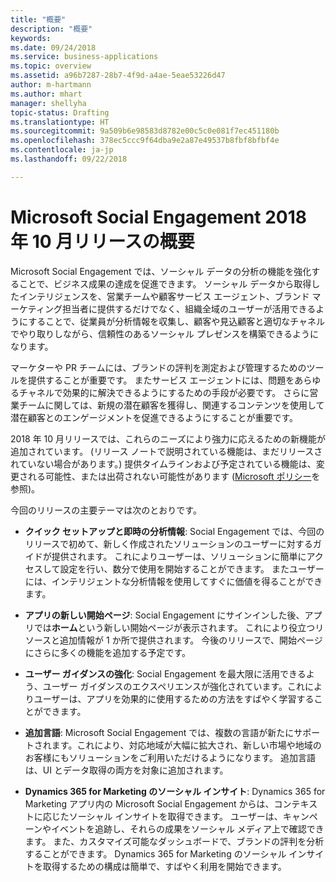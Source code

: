 ```yaml
---
title: "概要"
description: "概要"
keywords: 
ms.date: 09/24/2018
ms.service: business-applications
ms.topic: overview
ms.assetid: a96b7287-28b7-4f9d-a4ae-5eae53226d47
author: m-hartmann
ms.author: mhart
manager: shellyha
topic-status: Drafting
ms.translationtype: HT
ms.sourcegitcommit: 9a509b6e98583d8782e00c5c0e081f7ec451180b
ms.openlocfilehash: 378ec5ccc9f64dba9e2a87e49537b8fbf8bfbf4e
ms.contentlocale: ja-jp
ms.lasthandoff: 09/22/2018

---
```


#  <a name="overview-of-microsoft-social-engagement-october-18-release"></a>Microsoft Social Engagement 2018 年 10 月リリースの概要


Microsoft Social Engagement では、ソーシャル データの分析の機能を強化することで、ビジネス成果の達成を促進できます。 ソーシャル データから取得したインテリジェンスを、営業チームや顧客サービス エージェント、ブランド マーケティング担当者に提供するだけでなく、組織全域のユーザーが活用できるようにすることで、従業員が分析情報を収集し、顧客や見込顧客と適切なチャネルでやり取りしながら、信頼性のあるソーシャル プレゼンスを構築できるようになります。

マーケターや PR チームには、ブランドの評判を測定および管理するためのツールを提供することが重要です。 またサービス エージェントには、問題をあらゆるチャネルで効果的に解決できるようにするための手段が必要です。 さらに営業チームに関しては、新規の潜在顧客を獲得し、関連するコンテンツを使用して潜在顧客とのエンゲージメントを促進できるようにすることが重要です。 

2018 年 10 月リリースでは、これらのニーズにより強力に応えるための新機能が追加されています。 (リリース ノートで説明されている機能は、まだリリースされていない場合があります。) 提供タイムラインおよび予定されている機能は、変更される可能性、または出荷されない可能性があります ([Microsoft ポリシー](https://go.microsoft.com/fwlink/p/?linkid=2007332)を参照)。

今回のリリースの主要テーマは次のとおりです。

- **クイック セットアップと即時の分析情報**: Social Engagement では、今回のリリースで初めて、新しく作成されたソリューションのユーザーに対するガイドが提供されます。 これによりユーザーは、ソリューションに簡単にアクセスして設定を行い、数分で使用を開始することができます。 またユーザーには、インテリジェントな分析情報を使用してすぐに価値を得ることができます。

- **アプリの新しい開始ページ**: Social Engagement にサインインした後、アプリでは**ホーム**という新しい開始ページが表示されます。 これにより役立つリソースと追加情報が 1 か所で提供されます。 今後のリリースで、開始ページにさらに多くの機能を追加する予定です。

- **ユーザー ガイダンスの強化**: Social Engagement を最大限に活用できるよう、ユーザー ガイダンスのエクスペリエンスが強化されています。これによりユーザーは、アプリを効果的に使用するための方法をすばやく学習することができます。

- **追加言語**: Microsoft Social Engagement では、複数の言語が新たにサポートされます。これにより、対応地域が大幅に拡大され、新しい市場や地域のお客様にもソリューションをご利用いただけるようになります。 追加言語は、UI とデータ取得の両方を対象に追加されます。

- **Dynamics 365 for Marketing のソーシャル インサイト**: Dynamics 365 for Marketing アプリ内の Microsoft Social Engagement からは、コンテキストに応じたソーシャル インサイトを取得できます。 ユーザーは、キャンペーンやイベントを追跡し、それらの成果をソーシャル メディア上で確認できます。 また、カスタマイズ可能なダッシュボードで、ブランドの評判を分析することができます。 Dynamics 365 for Marketing のソーシャル インサイトを取得するための構成は簡単で、すばやく利用を開始できます。

